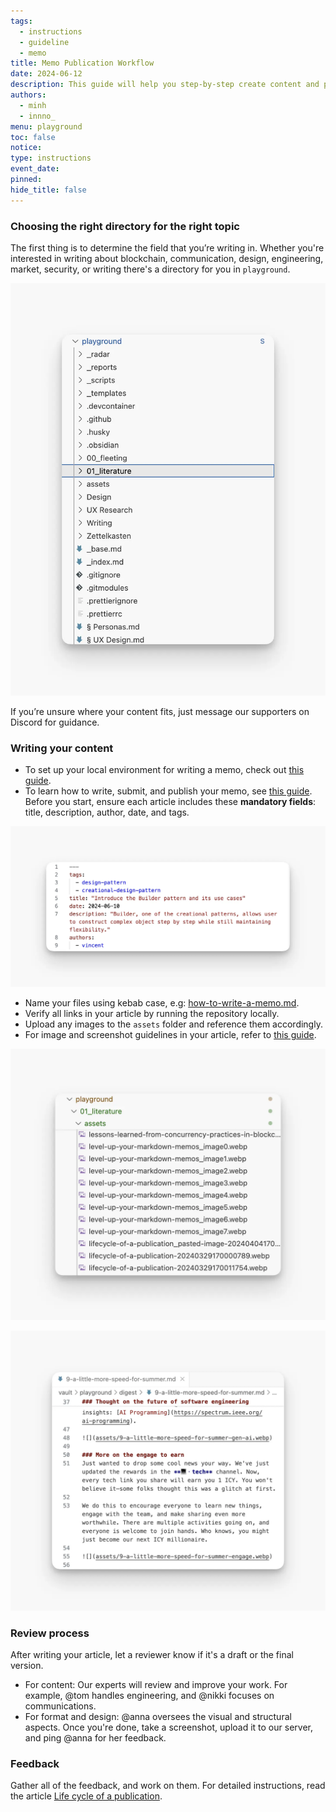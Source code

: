 ```yaml
---
tags:
  - instructions
  - guideline
  - memo
title: Memo Publication Workflow
date: 2024-06-12
description: This guide will help you step-by-step create content and publish on memo. 
authors:
  - minh
  - innno_
menu: playground
toc: false
notice:
type: instructions
event_date:
pinned:
hide_title: false
---
```


### Choosing the right directory for the right topic

The first thing is to determine the field that you’re writing in. Whether you're interested in writing about blockchain, communication, design, engineering, market, security, or writing there's a directory for you in `playground`.

![](assets/memo-publication-workflow-choose-topic.webp)

If you’re unsure where your content fits, just message our supporters on Discord for guidance.

### Writing your content

- To set up your local environment for writing a memo, check out [this guide](https://memo.d.foundation/playground/01_literature/how-to-set-up-environment-for-editing-memo/).
- To learn how to write, submit, and publish your memo, see [this guide](). Before you start, ensure each article includes these **mandatory fields**: title, description, author, date, and tags.

![](assets/memo-publication-workflow-metadata.webp)

- Name your files using kebab case, e.g: [how-to-write-a-memo.md](http://how-to-write-a-memo.md/).
- Verify all links in your article by running the repository locally.
- Upload any images to the `assets` folder and reference them accordingly.
- For image and screenshot guidelines in your article, refer to [this guide](https://memo.d.foundation/playground/01_literature/how-to-take-better-screenshots-on-mac/).

![](assets/memo-publication-workflow-images-format.webp)

![](assets/memo-publication-workflow-format.webp)

### Review process

After writing your article, let a reviewer know if it's a draft or the final version.

- For content: Our experts will review and improve your work. For example, @tom handles engineering, and @nikki focuses on communications.
- For format and design: @anna oversees the visual and structural aspects. Once you're done, take a screenshot, upload it to our server, and ping @anna for her feedback.

### Feedback

Gather all of the feedback, and work on them. For detailed instructions, read the article [Life cycle of a publication](https://memo.d.foundation/playground/01_literature/lifecycle-of-a-publication/).
